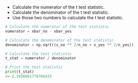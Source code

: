- Calculate the numerator of the t test statistic.
- Calculate the denominator of the t test statistic.
- Use those two numbers to calculate the t test statistic.
```Python
# Calculate the numerator of the test statistic
numerator = xbar_no - xbar_yes

# Calculate the denominator of the test statistic
denominator = np.sqrt((s_no ** 2/n_no + s_yes ** 2/n_yes))

# Calculate the test statistic
t_stat = numerator / denominator

# Print the test statistic
print(t_stat)
>>-2.3936661778766433
```